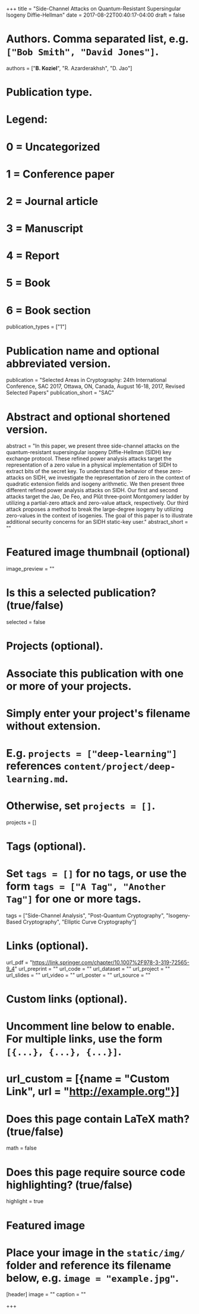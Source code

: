 +++
title = "Side-Channel Attacks on Quantum-Resistant Supersingular Isogeny Diffie-Hellman"
date = 2017-08-22T00:40:17-04:00
draft = false

# Authors. Comma separated list, e.g. `["Bob Smith", "David Jones"]`.
authors = ["__B. Koziel__", "R. Azarderakhsh", "D. Jao"]

# Publication type.
# Legend:
# 0 = Uncategorized
# 1 = Conference paper
# 2 = Journal article
# 3 = Manuscript
# 4 = Report
# 5 = Book
# 6 = Book section
publication_types = ["1"]

# Publication name and optional abbreviated version.
publication = "Selected Areas in Cryptography: 24th International Conference, SAC 2017, Ottawa, ON, Canada, August 16-18, 2017, Revised Selected Papers"
publication_short = "SAC"

# Abstract and optional shortened version.
abstract = "In this paper, we present three side-channel attacks on the quantum-resistant supersingular isogeny Diffie-Hellman (SIDH) key exchange protocol. These refined power analysis attacks target the representation of a zero value in a physical implementation of SIDH to extract bits of the secret key. To understand the behavior of these zero-attacks on SIDH, we investigate the representation of zero in the context of quadratic extension fields and isogeny arithmetic. We then present three different refined power analysis attacks on SIDH. Our first and second attacks target the Jao, De Feo, and Plût three-point Montgomery ladder by utilizing a partial-zero attack and zero-value attack, respectively. Our third attack proposes a method to break the large-degree isogeny by utilizing zero-values in the context of isogenies. The goal of this paper is to illustrate additional security concerns for an SIDH static-key user."
abstract_short = ""

# Featured image thumbnail (optional)
image_preview = ""

# Is this a selected publication? (true/false)
selected = false

# Projects (optional).
#   Associate this publication with one or more of your projects.
#   Simply enter your project's filename without extension.
#   E.g. `projects = ["deep-learning"]` references `content/project/deep-learning.md`.
#   Otherwise, set `projects = []`.
projects = []

# Tags (optional).
#   Set `tags = []` for no tags, or use the form `tags = ["A Tag", "Another Tag"]` for one or more tags.
tags = ["Side-Channel Analysis", "Post-Quantum Cryptography", "Isogeny-Based Cryptography", "Elliptic Curve Cryptography"]

# Links (optional).
url_pdf = "https://link.springer.com/chapter/10.1007%2F978-3-319-72565-9_4"
url_preprint = ""
url_code = ""
url_dataset = ""
url_project = ""
url_slides = ""
url_video = ""
url_poster = ""
url_source = ""

# Custom links (optional).
#   Uncomment line below to enable. For multiple links, use the form `[{...}, {...}, {...}]`.
# url_custom = [{name = "Custom Link", url = "http://example.org"}]

# Does this page contain LaTeX math? (true/false)
math = false

# Does this page require source code highlighting? (true/false)
highlight = true

# Featured image
# Place your image in the `static/img/` folder and reference its filename below, e.g. `image = "example.jpg"`.
[header]
image = ""
caption = ""

+++

